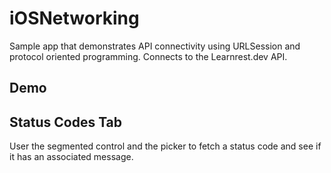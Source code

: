 # iOSNetworking
Sample app that demonstrates API connectivity using URLSession and protocol oriented programming. Connects to the Learnrest.dev API.

## Demo

## Status Codes Tab
User the segmented control and the picker to fetch a status code and see if it has an associated message.


